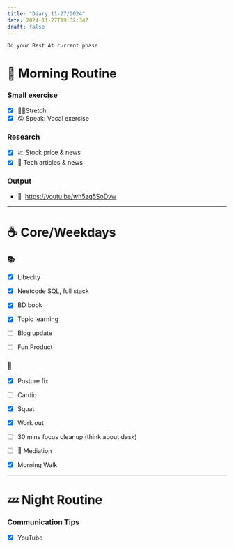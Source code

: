 ```yaml
---
title: "Diary 11-27/2024"  
date: 2024-11-27T19:32:34Z
draft: false
---
```


```tsx
Do your Best At current phase
```

# 🍳 Morning Routine

### Small exercise

- [x]  🧎‍♀️Stretch
- [x]  😮 Speak: Vocal exercise

### Research

- [x]  📈 Stock price & news
- [x]  👾 Tech articles & news

### Output

- 🎥  https://youtu.be/wh5zq5SoDvw

---

# ☕ Core/Weekdays

### 📚

- [x]  Libecity
- [x]  Neetcode SQL, full stack
- [x]  BD  book

- [x]  Topic learning
- [ ]  Blog update
- [ ]  Fun Product

### 💪

- [x]  Posture fix
- [ ]  Cardio
- [x]  Squat
- [x]  Work out

- [ ]  30 mins focus cleanup (think about desk)
- [ ]  🧘 Mediation
- [x]  Morning Walk

---

# 💤 Night Routine

### Communication Tips

- [x]  YouTube